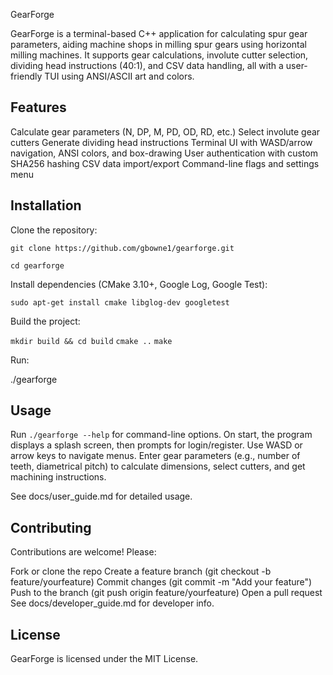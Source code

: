 GearForge

GearForge is a terminal-based C++ application for calculating spur gear parameters, aiding machine shops in milling spur gears using horizontal milling machines. It supports gear calculations, involute cutter selection, dividing head instructions (40:1), and CSV data handling, all with a user-friendly TUI using ANSI/ASCII art and colors.

## Features

Calculate gear parameters (N, DP, M, PD, OD, RD, etc.)
Select involute gear cutters
Generate dividing head instructions
Terminal UI with WASD/arrow navigation, ANSI colors, and box-drawing
User authentication with custom SHA256 hashing
CSV data import/export
Command-line flags and settings menu

## Installation

Clone the repository:

`git clone https://github.com/gbowne1/gearforge.git`

`cd gearforge`

Install dependencies (CMake 3.10+, Google Log, Google Test):

`sudo apt-get install cmake libglog-dev googletest`

Build the project:

`mkdir build && cd build`
`cmake ..`
`make`

Run:

./gearforge

## Usage

Run `./gearforge --help` for command-line options. On start, the program displays a splash screen, then prompts for login/register. Use WASD or arrow keys to navigate menus. Enter gear parameters (e.g., number of teeth, diametrical pitch) to calculate dimensions, select cutters, and get machining instructions.

See docs/user_guide.md for detailed usage.

## Contributing

Contributions are welcome! Please:

Fork or clone the repo
Create a feature branch (git checkout -b feature/yourfeature)
Commit changes (git commit -m "Add your feature")
Push to the branch (git push origin feature/yourfeature)
Open a pull request
See docs/developer_guide.md for developer info.

## License

GearForge is licensed under the MIT License.
